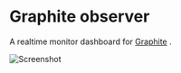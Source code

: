 # Graphite observer

A realtime monitor dashboard for
[Graphite](https://github.com/graphite-project/graphite-web)
.

![Screenshot](https://raw.github.com/huoxy/graphite-observer/master/Screenshot.png)


